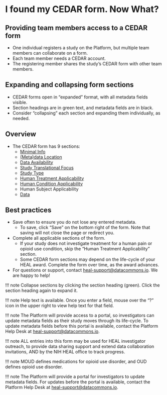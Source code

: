 # I found my CEDAR form. Now What?

## Providing team members access to a CEDAR form

* One individual registers a study on the Platform, but multiple team members can collaborate on a form. 
* Each team member needs a CEDAR account.
* The registering member shares the study’s CEDAR form with other team members.


## Expanding and collapsing form sections

* CEDAR forms open in “expanded” format, with all metadata fields visible.
* Section headings are in green text, and metadata fields are in black.
* Consider “collapsing” each section and expanding them individually, as needed.


## Overview

* The CEDAR form has 9 sections: 
    * [Minimal Info](minimal-info.md) 
    * [(Meta)data Location](meta-data-location.md) 
    * [Data Availability](data-availability.md)
    * [Study Translational Focus](study-translational-focus.md) 
    * [Study Type](study-type.md) 
    * [Human Treatment Applicability](human-treatment-applicability.md) 
    * [Human Condition Applicability](human-condition-applicability.md) 
    * Human Subject Applicability
    * [Data](data.md) 

## Best practices

* Save often to ensure you do not lose any entered metadata.
    * To save, click “Save” on the bottom right of the form. Note that saving will not close the page or redirect you.
* Complete all applicable sections of the form. 
    * If your study does not investigate treatment for a human pain or opioid use condition, skip the “Human Treatment Applicability” section.
    * Some CEDAR form sections may depend on the life-cycle of your HEAL award. Complete the form over time, as the award advances.
* For questions or support, contact heal-support@datacommons.io. We are happy to help!

!!! note
    Collapse sections by clicking the section heading (green). Click the section heading again to expand it.
   
!!! note
    Help text is available. Once you enter a field, mouse over the “?” icon in the upper right to view help text for that field.

!!! note
    The Platform will provide access to a portal, so investigators can update metadata fields as their study moves through its life-cycle. To update metadata fields before this portal is available, contact the Platform Help Desk at heal-support@datacommons.io.

!!! note
    ALL entries into this form may be used for HEAL investigator outreach, to provide data sharing support and extend data collaboration invitations, AND by the NIH HEAL office to track progress.
   
!!! note
    MOUD defines medications for opioid use disorder, and OUD defines opioid use disorder.

!!! note
    The Platform will provide a portal for investigators to update metadata fields. For updates before the portal is available, contact the Platform Help Desk at heal-support@datacommons.io.


 







